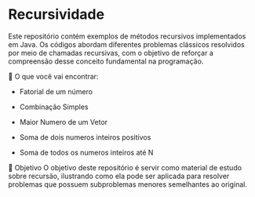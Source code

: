 # Recursividade
Este repositório contém exemplos de métodos recursivos implementados em Java. Os códigos abordam diferentes problemas clássicos resolvidos por meio de chamadas recursivas, com o objetivo de reforçar a compreensão desse conceito fundamental na programação.

🔁 O que você vai encontrar:

- Fatorial de um número

- Combinação Simples

- Maior Numero de um Vetor

- Soma de dois numeros inteiros positivos

- Soma de todos os numeros inteiros até N

🎯 Objetivo
O objetivo deste repositório é servir como material de estudo sobre recursão, ilustrando como ela pode ser aplicada para resolver problemas que possuem subproblemas menores semelhantes ao original.
